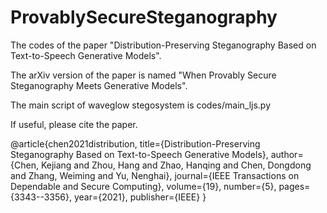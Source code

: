 # ProvablySecureSteganography
The codes of the paper "Distribution-Preserving Steganography Based on Text-to-Speech Generative Models". 

The arXiv version of the paper is named "When Provably Secure Steganography Meets Generative Models".

The main script of waveglow stegosystem is codes/main_ljs.py

If useful, please cite the paper.


@article{chen2021distribution,
  title={Distribution-Preserving Steganography Based on Text-to-Speech Generative Models},
  author={Chen, Kejiang and Zhou, Hang and Zhao, Hanqing and Chen, Dongdong and Zhang, Weiming and Yu, Nenghai},
  journal={IEEE Transactions on Dependable and Secure Computing},
  volume={19},
  number={5},
  pages={3343--3356},
  year={2021},
  publisher={IEEE}
}
